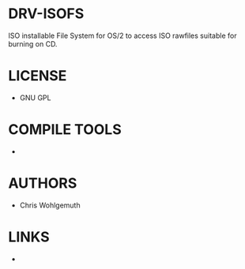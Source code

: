 DRV-ISOFS
=========

ISO installable File System for OS/2 to access ISO rawfiles suitable for burning on CD.

LICENSE
========
- GNU GPL

COMPILE TOOLS
==============
- 

AUTHORS
=============
- Chris Wohlgemuth

LINKS
=============
- 
